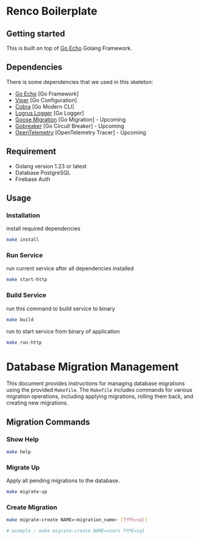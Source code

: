 # Renco Boilerplate

## Getting started

This is built on top of [Go Echo](https://echo.labstack.com) Golang Framework.

## Dependencies

There is some dependencies that we used in this skeleton:

- [Go Echo](https://echo.labstack.com/) [Go Framework]
- [Viper](https://github.com/spf13/viper) [Go Configuration]
- [Cobra](https://github.com/spf13/cobra) [Go Modern CLI]
- [Logrus Logger](https://github.com/sirupsen/logrus) [Go Logger]
- [Goose Migration](https://github.com/pressly/goose) [Go Migration] - Upcoming
- [Gobreaker](https://github.com/sony/gobreaker) [Go Circuit Breaker] - Upcoming
- [OpenTelemetry](https://pkg.go.dev/go.opentelemetry.io/otel) [OpenTelemetry Tracer] - Upcoming

## Requirement

- Golang version 1.23 or latest
- Database PostgreSQL
- Firebase Auth

## Usage

### Installation

install required dependencies

```bash
make install
```

### Run Service

run current service after all dependencies installed

```bash
make start-http
```

### Build Service

run this command to build service to binary

```bash
make build
```

run to start service from binary of application

```bash
make run-http
```

# Database Migration Management

This document provides instructions for managing database migrations using the provided `Makefile`. The `Makefile` includes commands for various migration operations, including applying migrations, rolling them back, and creating new migrations.

## Migration Commands

### Show Help

```bash
make help
```

### Migrate Up

Apply all pending migrations to the database.

```bash
make migrate-up
```

### Create Migration

```bash
make migrate-create NAME=<migration_name> [TYPE=sql]

# example : make migrate-create NAME=users TYPE=sql
```
